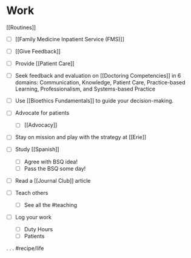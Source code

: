 # Work
[[Routines]]

- [ ] [[Family Medicine Inpatient Service (FMS)]]
- [ ] [[Give Feedback]]
- [ ] Provide [[Patient Care]]
- [ ] Seek feedback and evaluation on [[Doctoring Competencies]] in 6 domains: Communication, Knowledge, Patient Care, Practice-based Learning, Professionalism, and Systems-based Practice
- [ ] Use [[Bioethics Fundamentals]] to guide your decision-making.
- [ ] Advocate for patients
	- [ ] [[Advocacy]]
- [ ] Stay on mission and play with the strategy at [[Erie]]

- [ ] Study [[Spanish]]
	- [ ] Agree with BSQ idea!
	- [ ] Pass the BSQ some day!
- [ ] Read a [[Journal Club]] article

- [ ] Teach others
	- [ ] See all the #teaching
- [ ] Log your work
	- [ ] Duty Hours
	- [ ] Patients

.
.
.
#recipe/life